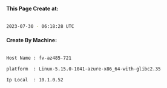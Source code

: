 
   
#### This Page Create at:

```bash

2023-07-30 - 06:18:28 UTC

```

#### Create By Machine:

```bash

Host Name : fv-az485-721

platform  : Linux-5.15.0-1041-azure-x86_64-with-glibc2.35

Ip Local  : 10.1.0.52

```

